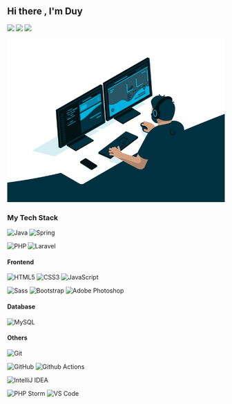 ## Hi there , I'm Duy

<img src="https://raw.githubusercontent.com/MartinHeinz/MartinHeinz/master/wave.gif" width="30px"> <img src="https://raw.githubusercontent.com/MartinHeinz/MartinHeinz/master/wave.gif" width="30px"> <img src="https://raw.githubusercontent.com/MartinHeinz/MartinHeinz/master/wave.gif" width="30px">



![](./code.gif)

 
### My Tech Stack

![Java](https://img.shields.io/badge/-Java-white?style=flat-square&logo=java&logoColor=ffffff)
![Spring](https://img.shields.io/badge/-Spring-white?style=flat-square&logo=spring&logoColor=green)

![PHP](https://img.shields.io/badge/-PHP-007396?style=flat-square&logo=php&logoColor=ffffff)
![Laravel](https://img.shields.io/badge/-Laravel-white?style=flat-square&logo=laravel&logoColor=red)

<!-- ![Java](https://img.shields.io/badge/-Java-007396?style=flat-square&logo=java&logoColor=ffffff)
![Spring](https://img.shields.io/badge/-Spring-6DB33F?style=flat-square&logo=spring&logoColor=ffffff)
![Maven](https://img.shields.io/badge/-Maven-1565c0?style=flat-square&logo=apache-maven)
![Docker](https://img.shields.io/badge/-Docker-black?style=flat-square&logo=docker)
![NGINX](https://img.shields.io/badge/-NGINX-269539?style=flat-square&logo=nginx&logoColor=ffffff) -->

#### Frontend
![HTML5](https://img.shields.io/badge/-HTML5-%23E44D27?style=flat-square&logo=html5&logoColor=ffffff)
![CSS3](https://img.shields.io/badge/-CSS3-%231572B6?style=flat-square&logo=css3)
![JavaScript](https://img.shields.io/badge/-JavaScript-%23F7DF1C?style=flat-square&logo=javascript&logoColor=000000&labelColor=%23F7DF1C&color=%23FFCE5A)
<!-- ![Nodejs](https://img.shields.io/badge/-Nodejs-black?style=flat-square&logo=Node.js)
![React](https://img.shields.io/badge/-React-%23282C34?style=flat-square&logo=react) -->
![Sass](https://img.shields.io/badge/-Sass-%23CC6699?style=flat-square&logo=sass&logoColor=ffffff)
![Bootstrap](https://img.shields.io/badge/-CSS3-%231572B6?style=flat-square&logo=css3)
![Adobe Photoshop](https://img.shields.io/badge/-Abode%20Photoshop-26C9FF?style=flat-square&logo=adobe-photoshop&logoColor=ffffff)

#### Database
![MySQL](https://img.shields.io/badge/-MySQL-336791?style=flat-square&logo=mysql&logoColor=ffffff)
<!-- ![Oracle Database](https://img.shields.io/badge/-Oracle-DD0031?style=flat-square&logo=oracle)
![MS SQL Server](https://img.shields.io/badge/-MS%20SQL%20Server-CC2927?style=flat-square&logo=microsoft-sql-server&logoColor=ffffff) -->

#### Others
![Git](https://img.shields.io/badge/-Git-%23F05032?style=flat-square&logo=git&logoColor=%23ffffff)
<!-- ![GitLab](https://img.shields.io/badge/-GitLab-FCA121?style=flat-square&logo=gitlab) -->
![GitHub](https://img.shields.io/badge/-GitHub-181717?style=flat-square&logo=github)
![Github Actions](https://img.shields.io/badge/-Github%20Actions-2088FF?style=flat-square&logo=github-actions&logoColor=ffffff)

![IntelliJ IDEA](https://img.shields.io/badge/-IntelliJ%20IDEA-000000?style=flat-square&logo=intellij-idea&logoColor=ffffff) 

![PHP Storm ](https://img.shields.io/badge/-PHPStorm-000000?style=flat-square&logo=intellij-idea&logoColor=ffffff)
![VS Code](https://img.shields.io/badge/-VS%20Code-007ACC?style=flat-square&logo=visual-studio-code&logoColor=ffffff)



<br>


<!-- <details>
  <summary style = "font-size:28px" > More </summary>
  


  
</details> -->
